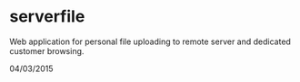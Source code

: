 # serverfile
Web application for personal file uploading to remote server and dedicated customer browsing.

04/03/2015

